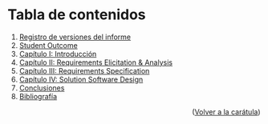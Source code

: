 # Tabla de contenidos

<ol>
  <li><a href="https://github.com/Navi-Buddy/upc-pre-202302-cc238-SW61-navibuddy-report/blob/master/S1%20-%20Registro%20de%20versiones.md">Registro de versiones del informe</a></li>
  <li><a href="https://github.com/Navi-Buddy/upc-pre-202302-cc238-SW61-navibuddy-report/blob/master/S2%20-%20Student%20outcomes.md">Student Outcome</a></li>
  <li><a href="https://github.com/NexusNova-IOT/upc-pre-202302-si572-SW71-nexusnova-report/blob/main/Capitulo_I_Introduccion.md">Capítulo I: Introducción</a></li>
  <li><a href="https://github.com/NexusNova-IOT/upc-pre-202302-si572-SW71-nexusnova-report/blob/main/Capitulo_II_Requirements_Elicitation_And_Analysis.md">Capítulo II: Requirements Elicitation & Analysis</a></li>
  <li><a href="https://github.com/NexusNova-IOT/upc-pre-202302-si572-SW71-nexusnova-report/blob/main/Capitulo_III_Requirements_Specification.md">Capítulo III: Requirements Specification</a></li>
  <li><a href="https://github.com/NexusNova-IOT/upc-pre-202302-si572-SW71-nexusnova-report/blob/main/Capitulo_IV_Solution_Software_Design.md">Capítulo IV: Solution Software Design</a></li>
  <li><a href="https://github.com/Navi-Buddy/upc-pre-202302-cc238-SW61-navibuddy-report/blob/master/S9%20-%20Glosario.md">Conclusiones</a></li>
  <li><a href="https://github.com/Navi-Buddy/upc-pre-202302-cc238-SW61-navibuddy-report/blob/master/S10%20-%20Bibliograf%C3%ADa.md">Bibliografía</a></li>
</ol>

<p align="right">(<a href="https://github.com/Navi-Buddy/upc-pre-202302-cc238-SW61-navibuddy-report">Volver a la carátula</a>)</p>